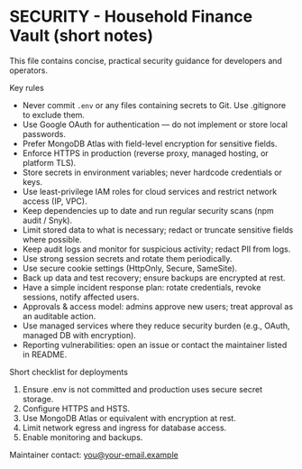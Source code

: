 # SECURITY - Household Finance Vault (short notes)

This file contains concise, practical security guidance for developers and operators.

Key rules
- Never commit `.env` or any files containing secrets to Git. Use .gitignore to exclude them.
- Use Google OAuth for authentication — do not implement or store local passwords.
- Prefer MongoDB Atlas with field-level encryption for sensitive fields.
- Enforce HTTPS in production (reverse proxy, managed hosting, or platform TLS).
- Store secrets in environment variables; never hardcode credentials or keys.
- Use least-privilege IAM roles for cloud services and restrict network access (IP, VPC).
- Keep dependencies up to date and run regular security scans (npm audit / Snyk).
- Limit stored data to what is necessary; redact or truncate sensitive fields where possible.
- Keep audit logs and monitor for suspicious activity; redact PII from logs.
- Use strong session secrets and rotate them periodically.
- Use secure cookie settings (HttpOnly, Secure, SameSite).
- Back up data and test recovery; ensure backups are encrypted at rest.
- Have a simple incident response plan: rotate credentials, revoke sessions, notify affected users.
- Approvals & access model: admins approve new users; treat approval as an auditable action.
- Use managed services where they reduce security burden (e.g., OAuth, managed DB with encryption).
- Reporting vulnerabilities: open an issue or contact the maintainer listed in README.

Short checklist for deployments
1. Ensure .env is not committed and production uses secure secret storage.
2. Configure HTTPS and HSTS.
3. Use MongoDB Atlas or equivalent with encryption at rest.
4. Limit network egress and ingress for database access.
5. Enable monitoring and backups.

Maintainer contact: you@your-email.example